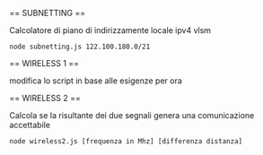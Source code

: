 == SUBNETTING ==

Calcolatore di piano di indirizzamente locale ipv4 vlsm

`node subnetting.js 122.100.180.0/21`

== WIRELESS 1 ==

modifica lo script in base alle esigenze per ora

== WIRELESS 2 ==

Calcola se la risultante dei due segnali genera una comunicazione accettabile

`node wireless2.js [frequenza in Mhz] [differenza distanza]`
